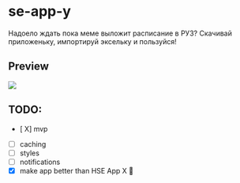 # se-app-y
Надоело ждать пока меме выложит расписание в РУЗ? Скачивай приложеньку, импортируй эксельку и пользуйся!

## Preview
![](docs/ezgif.com-video-to-gif.gif)

## TODO:
- [ X] mvp
- [ ] caching
- [ ] styles
- [ ] notifications
- [X] make app better than HSE App X 🤣
